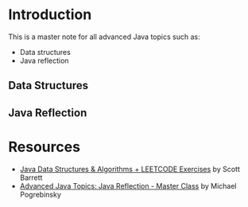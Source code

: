 # Introduction
This is a master note for all advanced Java topics such as:
- Data structures
- Java reflection

## Data Structures


## Java Reflection

# Resources
- [Java Data Structures & Algorithms + LEETCODE Exercises](https://ba.udemy.com/course/data-structures-and-algorithms-java/learn/?learning_path_id=9536929) by Scott Barrett
- [Advanced Java Topics: Java Reflection - Master Class](https://ba.udemy.com/course/java-reflection-master-class/learn/lecture/18832708?learning_path_id=9536929#overview) by Michael Pogrebinsky